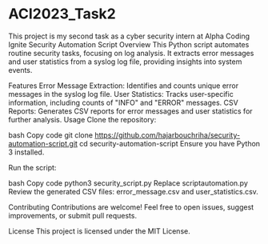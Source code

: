 # ACI2023_Task2
This project is my second task as a cyber security intern at Alpha Coding Ignite
Security Automation Script
Overview
This Python script automates routine security tasks, focusing on log analysis. It extracts error messages and user statistics from a syslog log file, providing insights into system events.

Features
Error Message Extraction: Identifies and counts unique error messages in the syslog log file.
User Statistics: Tracks user-specific information, including counts of "INFO" and "ERROR" messages.
CSV Reports: Generates CSV reports for error messages and user statistics for further analysis.
Usage
Clone the repository:

bash
Copy code
git clone https://github.com/hajarbouchriha/security-automation-script.git
cd security-automation-script
Ensure you have Python 3 installed.

Run the script:

bash
Copy code
python3 security_script.py
Replace scriptautomation.py 
Review the generated CSV files: error_message.csv and user_statistics.csv.


Contributing
Contributions are welcome! Feel free to open issues, suggest improvements, or submit pull requests.

License
This project is licensed under the MIT License.


